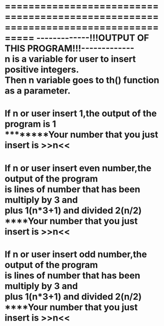 ===================================================================================
-------------!!!OUTPUT OF THIS PROGRAM!!!-------------                             
n is a variable for user to insert positive integers.                           
Then n variable goes to th() function as a parameter.                       
===================================================================================
If n or user insert 1,the  output of the program is 1                           
********Your number that you just insert is >>n<<                               
===================================================================================
If n or user insert even number,the  output of the program                      
is lines of number that has been multiply by 3 and                                 
plus 1(n*3+1) and divided 2(n/2)                                             
****Your number that you just insert is >>n<<                                   
===================================================================================
If n or user insert odd number,the  output of the program                       
is lines of number that has been multiply by 3 and                                 
plus 1(n*3+1) and divided 2(n/2)                                            
****Your number that you just insert is >>n<<                                   
===================================================================================




